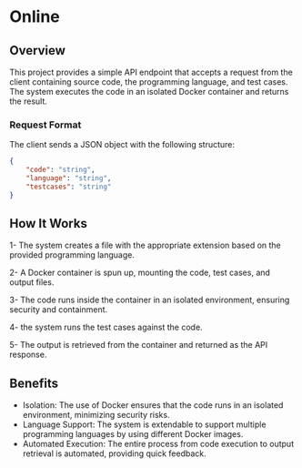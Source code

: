 # Online 

## Overview

This project provides a simple API endpoint that accepts a request from the client containing source code, the programming language, and test cases. The system executes the code in an isolated Docker container and returns the result.

### Request Format

The client sends a JSON object with the following structure:

```json
{
    "code": "string",
    "language": "string",
    "testcases": "string"
}
```

## How It Works
1- The system creates a file with the appropriate extension based on the provided programming language.

2- A Docker container is spun up, mounting the code, test cases, and output files.

3- The code runs inside the container in an isolated environment, ensuring security and containment.

4- the system runs the test cases against the code.

5- The output is retrieved from the container and returned as the API response.

## Benefits
* Isolation: The use of Docker ensures that the code runs in an isolated environment, minimizing security risks.
* Language Support: The system is extendable to support multiple programming languages by using different Docker images.
* Automated Execution: The entire process from code execution to output retrieval is automated, providing quick feedback.
